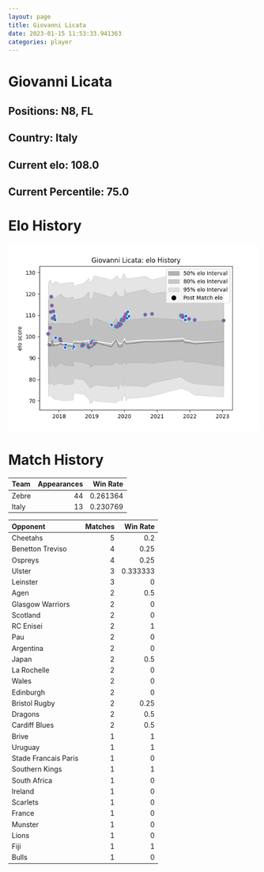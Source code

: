 ```yaml
---  
layout: page  
title: Giovanni Licata  
date: 2023-01-15 11:53:33.941363  
categories: player  
---
```

# Giovanni Licata

## Positions: N8, FL

## Country: Italy

## Current elo: 108.0

## Current Percentile: 75.0

# Elo History


![elo history](history_GiovanniLicata.png)
# Match History


| Team   |   Appearances |   Win Rate |
|:-------|--------------:|-----------:|
| Zebre  |            44 |   0.261364 |
| Italy  |            13 |   0.230769 |

| Opponent             |   Matches |   Win Rate |
|:---------------------|----------:|-----------:|
| Cheetahs             |         5 |   0.2      |
| Benetton Treviso     |         4 |   0.25     |
| Ospreys              |         4 |   0.25     |
| Ulster               |         3 |   0.333333 |
| Leinster             |         3 |   0        |
| Agen                 |         2 |   0.5      |
| Glasgow Warriors     |         2 |   0        |
| Scotland             |         2 |   0        |
| RC Enisei            |         2 |   1        |
| Pau                  |         2 |   0        |
| Argentina            |         2 |   0        |
| Japan                |         2 |   0.5      |
| La Rochelle          |         2 |   0        |
| Wales                |         2 |   0        |
| Edinburgh            |         2 |   0        |
| Bristol Rugby        |         2 |   0.25     |
| Dragons              |         2 |   0.5      |
| Cardiff Blues        |         2 |   0.5      |
| Brive                |         1 |   1        |
| Uruguay              |         1 |   1        |
| Stade Francais Paris |         1 |   0        |
| Southern Kings       |         1 |   1        |
| South Africa         |         1 |   0        |
| Ireland              |         1 |   0        |
| Scarlets             |         1 |   0        |
| France               |         1 |   0        |
| Munster              |         1 |   0        |
| Lions                |         1 |   0        |
| Fiji                 |         1 |   1        |
| Bulls                |         1 |   0        |